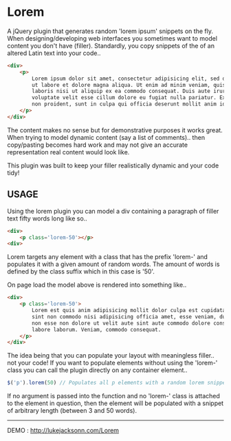 Lorem
=========

A jQuery plugin that generates random 'lorem ipsum' snippets on the fly. When designing/developing web interfaces you sometimes want to model content you don't have (filler). Standardly, you copy snippets of the of an altered Latin text into your code..

```html
<div>
    <p>
        Lorem ipsum dolor sit amet, consectetur adipisicing elit, sed do eiusmod tempor incididunt
        ut labore et dolore magna aliqua. Ut enim ad minim veniam, quis nostrud exercitation ullamco
        laboris nisi ut aliquip ex ea commodo consequat. Duis aute irure dolor in reprehenderit in 
        voluptate velit esse cillum dolore eu fugiat nulla pariatur. Excepteur sint occaecat cupidatat
        non proident, sunt in culpa qui officia deserunt mollit anim id est laborum.
    </p>
</div>
```

The content makes no sense but for demonstrative purposes it works great. When trying to model dynamic content (say a list of comments).. then copy/pasting becomes hard work and may not give an accurate representation real content would look like. 

This plugin was built to keep your filler realistically dynamic and your code tidy!


USAGE
--------

Using the lorem plugin you can model a div containing a paragraph of filler text fifty words long like so..

```html
<div>
    <p class='lorem-50'></p>
<div>
```  

Lorem targets any element with a class that has the prefix 'lorem-' and populates it with a given amount of random words. The amount of words is defined by the class suffix which in this case is '50'.  

On page load the model above is rendered into something like..

```html
<div>
    <p class='lorem-50'>
        Lorem est quis anim adipisicing mollit dolor culpa est cupidatat do ipsum veniam,
        sint non commodo nisi adipisicing officia amet, esse veniam, duis veniam, non sed
        non esse non dolore ut velit aute sint aute commodo dolore consectetur in voluptate
        labore laborum. Veniam, commodo consequat.
    </p>
</div>
```

The idea being that you can populate your layout with meaningless filler.. not your code! If you want to populate elements without using the 'lorem-' class you can call the plugin directly on any container element..

```javascript
$('p').lorem(50) // Populates all p elements with a random lorem snippet 50 words long
```
If no argument is passed into the function and no 'lorem-' class is attached to the element in question, then the element will be populated with a snippet of arbitrary length (between 3 and 50 words).  


***

DEMO : http://lukejacksonn.com/Lorem
